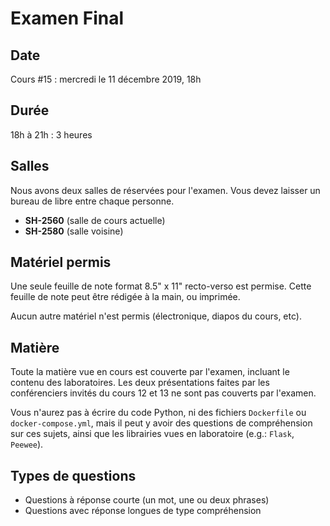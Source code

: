 # Examen Final

## Date

Cours #15 : mercredi le 11 décembre 2019, 18h

## Durée

18h à 21h : 3 heures

## Salles

Nous avons deux salles de réservées pour l'examen. Vous devez laisser un bureau de libre entre chaque personne.

* **SH-2560** (salle de cours actuelle)
* **SH-2580** (salle voisine)

## Matériel permis

Une seule feuille de note format 8.5" x 11" recto-verso est permise. Cette feuille de note peut être rédigée à la main,
ou imprimée.

Aucun autre matériel n'est permis (électronique, diapos du cours, etc).

## Matière

Toute la matière vue en cours est couverte par l'examen, incluant le contenu des laboratoires. Les deux présentations
faites par les conférenciers invités du cours 12 et 13 ne sont pas couverts par l'examen.

Vous n'aurez pas à écrire du code Python, ni des fichiers `Dockerfile` ou `docker-compose.yml`, mais il peut y avoir
des questions de compréhension sur ces sujets, ainsi que les librairies vues en laboratoire (e.g.: `Flask`, `Peewee`).

## Types de questions

* Questions à réponse courte (un mot, une ou deux phrases)
* Questions avec réponse longues de type compréhension
